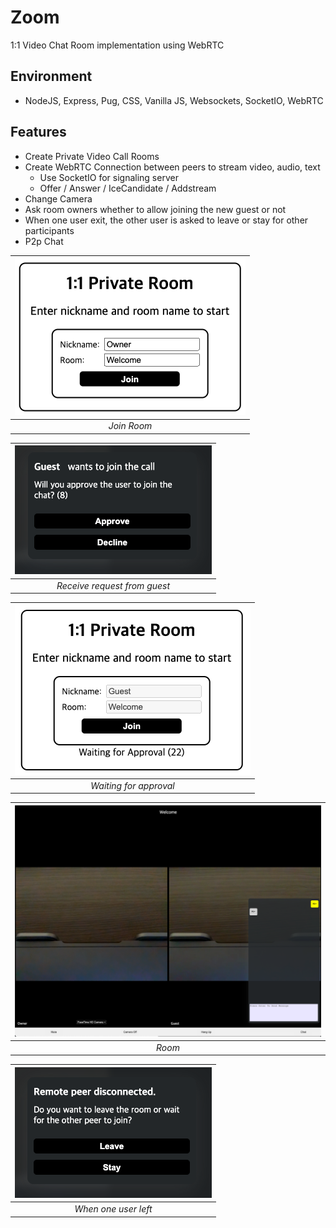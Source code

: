 # Zoom

1:1 Video Chat Room implementation using WebRTC

## Environment
 - NodeJS, Express, Pug, CSS, Vanilla JS, Websockets, SocketIO, WebRTC

## Features
 - Create Private Video Call Rooms
 - Create WebRTC Connection between peers to stream video, audio, text
   - Use SocketIO for signaling server
   - Offer / Answer / IceCandidate / Addstream
 - Change Camera
 - Ask room owners whether to allow joining the new guest or not
 - When one user exit, the other user is asked to leave or stay for other participants
 - P2p Chat


| ![그림1](/src/public/img/owner1.png) |
| :---------------------------------: |
| _Join Room_ |

| ![그림1](/src/public/img/owner2.png) |
| :---------------------------------: |
| _Receive request from guest_ |

| ![그림1](/src/public/img/guest1.png) |
| :---------------------------------: |
| _Waiting for approval_ |

| ![그림1](/src/public/img/room.png) |
| :---------------------------------: |
| _Room_ |

| ![그림1](/src/public/img/leave.png) |
| :---------------------------------: |
| _When one user left_ |